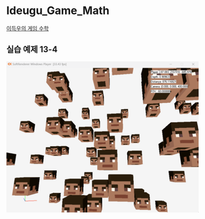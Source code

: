 # Ideugu_Game_Math
[이득우의 게임 수학](https://diesuki4.tistory.com/category/%EA%B2%8C%EC%9E%84%20%EC%88%98%ED%95%99/%EC%9D%B4%EB%93%9D%EC%9A%B0%EC%9D%98%20%EA%B2%8C%EC%9E%84%20%EC%88%98%ED%95%99)

## 실습 예제 13-4
![실습 예제 13-4](https://raw.githubusercontent.com/diesuki4/Ideugu_Game_Math/13-4_%EB%A1%9C%EC%BB%AC_%EC%A2%8C%ED%91%9C%EB%A1%9C_%EA%B0%84%ED%8E%B8%ED%95%98%EA%B2%8C_%ED%8C%90%EC%A0%95%ED%95%98%EA%B8%B0/Example.gif)
